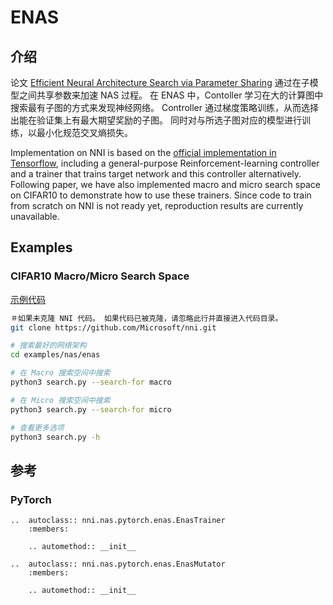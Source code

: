 # ENAS

## 介绍

论文 [Efficient Neural Architecture Search via Parameter Sharing](https://arxiv.org/abs/1802.03268) 通过在子模型之间共享参数来加速 NAS 过程。 在 ENAS 中，Contoller 学习在大的计算图中搜索最有子图的方式来发现神经网络。 Controller 通过梯度策略训练，从而选择出能在验证集上有最大期望奖励的子图。 同时对与所选子图对应的模型进行训练，以最小化规范交叉熵损失。

Implementation on NNI is based on the [official implementation in Tensorflow](https://github.com/melodyguan/enas), including a general-purpose Reinforcement-learning controller and a trainer that trains target network and this controller alternatively. Following paper, we have also implemented macro and micro search space on CIFAR10 to demonstrate how to use these trainers. Since code to train from scratch on NNI is not ready yet, reproduction results are currently unavailable.

## Examples

### CIFAR10 Macro/Micro Search Space

[示例代码](https://github.com/microsoft/nni/tree/master/examples/nas/enas)

```bash
＃如果未克隆 NNI 代码。 如果代码已被克隆，请忽略此行并直接进入代码目录。
git clone https://github.com/Microsoft/nni.git

# 搜索最好的网络架构
cd examples/nas/enas

# 在 Macro 搜索空间中搜索
python3 search.py --search-for macro

# 在 Micro 搜索空间中搜索
python3 search.py --search-for micro

# 查看更多选项
python3 search.py -h
```

## 参考

### PyTorch

```eval_rst
..  autoclass:: nni.nas.pytorch.enas.EnasTrainer
    :members:

    .. automethod:: __init__

..  autoclass:: nni.nas.pytorch.enas.EnasMutator
    :members:

    .. automethod:: __init__
```
